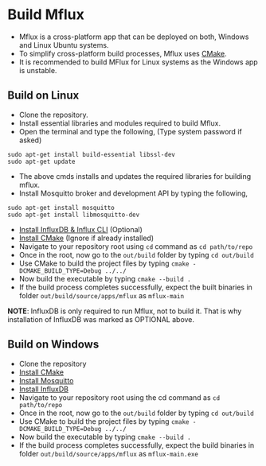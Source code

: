 # Build Mflux

- Mflux is a cross-platform app that can be deployed on both, Windows and Linux
Ubuntu systems. 
- To simplify cross-platform build processes, Mflux uses [CMake](https://cmake.org/).
- It is recommended to build MFlux for Linux systems as the Windows app is unstable.

## Build on Linux

- Clone the repository.
- Install essential libraries and modules required to build Mflux.
- Open the terminal and type the following, (Type system password if asked)
 ```
 sudo apt-get install build-essential libssl-dev
 sudo apt-get update
 ```
- The above cmds installs and updates the required libraries for building mflux.
- Install Mosquitto broker and development API by typing the following,
```
sudo apt-get install mosquitto
sudo apt-get install libmosquitto-dev
```
- [Install InfluxDB & Influx CLI](https://docs.influxdata.com/influxdb/v2.2/install/) (Optional) 
- [Install CMake](https://vitux.com/how-to-install-cmake-on-ubuntu/) (Ignore if already installed)
- Navigate to your repository root using `cd` command as `cd path/to/repo`
- Once in the root, now go to the `out/build` folder by typing `cd out/build`
- Use CMake to build the project files by typing `cmake -DCMAKE_BUILD_TYPE=Debug ../../`
- Now build the executable by typing `cmake --build .`
- If the build process completes successfully, expect the built binaries in folder
`out/build/source/apps/mflux` as `mflux-main`

**NOTE**: InfluxDB is only required to run Mflux, not to build it. That is why
installation of InfluxDB was marked as OPTIONAL above.

## Build on Windows

- Clone the repository
- [Install CMake]()
- [Install Mosquitto]()
- [Install InfluxDB]()
- Navigate to your repository root using the cd command as `cd path/to/repo`
- Once in the root, now go to the `out/build` folder by typing `cd out/build`
- Use CMake to build the project files by typing `cmake -DCMAKE_BUILD_TYPE=Debug ../../`
- Now build the executable by typing `cmake --build .`
- If the build process completes successfully, expect the build binaries in folder
`out/build/source/apps/mflux` as `mflux-main.exe`


[//]: # (cd /tmp)
[//]: # (wget https://github.com/Kitware/CMake/releases/download/v3.23.0-rc4/cmake-3.23.0-rc4.tar.gz)
[//]: # (tar -zxvf cmake-3.23.0-rc4.tar.gz)
[//]: # (cd cmake-3.23.0.rc4)
[//]: # (./bootstrap)
[//]: # (make)
[//]: # (sudo make install)
[//]: # (cmake --version)

[//]: # (sudo apt-get update                       [Update the installed libraries])
[//]: # (sudo apt-get install mosquitto            [Install the mosquitto broker])
[//]: # (sudo apt-get install libmosquitto-dev     [Install the dev API])